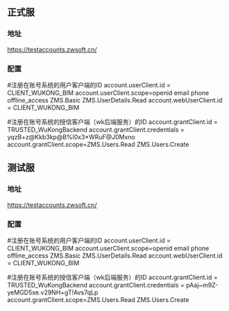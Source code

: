 

## 正式服

### 地址

https://testaccounts.zwsoft.cn/

### 配置

#注册在账号系统的用户客户端的ID
account.userClient.id = CLIENT_WUKONG_BIM
account.userClient.scope=openid email phone offline_access ZMS.Basic ZMS.UserDetails.Read
account.webUserClient.id = CLIENT_WUKONG_BIM

#注册在账号系统的授信客户端（wk后端服务）的ID
account.grantClient.id = TRUSTED_WuKongBackend
account.grantClient.credentials = yqzB+z@Kkb3kp@B%l0x3*WRuF@J0Mxno
account.grantClient.scope=ZMS.Users.Read ZMS.Users.Create


## 测试服

### 地址

https://testaccounts.zwsoft.cn/ 

### 配置

#注册在账号系统的用户客户端的ID
account.userClient.id = CLIENT_WUKONG_BIM
account.userClient.scope=openid email phone offline_access ZMS.Basic ZMS.UserDetails.Read
account.webUserClient.id = CLIENT_WUKONG_BIM

#注册在账号系统的授信客户端（wk后端服务）的ID
account.grantClient.id = TRUSTED_WuKongBackend
account.grantClient.credentials = pAaj~m9Z-yeMGD5xe.v29NH+gT!Avs7qLp
account.grantClient.scope=ZMS.Users.Read ZMS.Users.Create